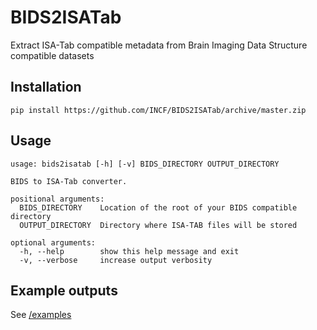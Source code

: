 # BIDS2ISATab
Extract ISA-Tab compatible metadata from Brain Imaging Data Structure compatible datasets

## Installation


    pip install https://github.com/INCF/BIDS2ISATab/archive/master.zip


## Usage

    usage: bids2isatab [-h] [-v] BIDS_DIRECTORY OUTPUT_DIRECTORY
    
    BIDS to ISA-Tab converter.
    
    positional arguments:
      BIDS_DIRECTORY    Location of the root of your BIDS compatible directory
      OUTPUT_DIRECTORY  Directory where ISA-TAB files will be stored
    
    optional arguments:
      -h, --help        show this help message and exit
      -v, --verbose     increase output verbosity
      

## Example outputs
See [/examples](/examples)
